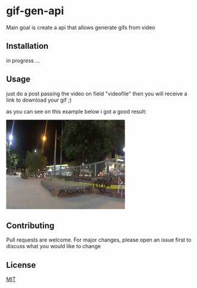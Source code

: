 # gif-gen-api

Main goal is create a api that allows generate gifs from video

## Installation

in progress ...

## Usage

just do a post passing the video on field "videofile" then you will receive a link to download your gif ;)

as you can see on this example below i got a good result:

![gif generated](readme-assets/a5e4edef-d21d-4b91-adf5-dae990497cb3-luciano.gif)


## Contributing
Pull requests are welcome. For major changes, please open an issue first to discuss what you would like to change

## License
[MIT](https://choosealicense.com/licenses/mit/)